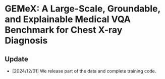 # GEMeX: A Large-Scale, Groundable, and Explainable Medical VQA Benchmark for Chest X-ray Diagnosis

## Update

- [2024/12/01] We release part of the data and complete training code.

